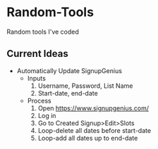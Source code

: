 # Random-Tools
Random tools I've coded 

## Current Ideas
* Automatically Update SignupGenius
  * Inputs
    1) Username, Password, List Name
    2) Start-date, end-date
  * Process
    1) Open https://www.signupgenius.com/
    2) Log in
    3) Go to Created Signup>Edit>Slots
    4) Loop-delete all dates before start-date
    5) Loop-add all dates up to end-date
    
